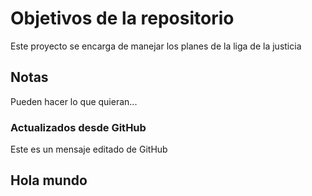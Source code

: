 # Objetivos de la repositorio

Este proyecto se encarga de manejar los planes de la liga de la justicia


## Notas
Pueden hacer lo que quieran...

### Actualizados desde GitHub
Este es un mensaje editado de GitHub

## Hola mundo 
